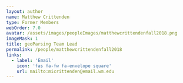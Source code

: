 ```yaml
---
layout: author
name: Matthew Crittenden
type: Former Members
webOrder: 7.0
avatar: /assets/images/peopleImages/matthewcrittendenfall2018.png
imageMask: 1
title: geoParsing Team Lead
permalink: /people/matthewcrittendenfall2018
links:
  - label: 'Email'
    icon: 'fas fa-fw fa-envelope square'
    url: mailto:micrittenden@email.wm.edu
---
```


